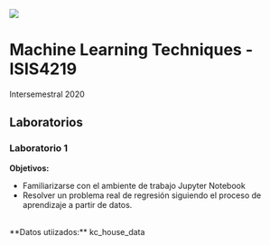 
<img src="https://cursos.virtual.uniandes.edu.co/isis4219/wp-content/uploads/sites/162/2014/11/cropped-misisheader.png" ><br>
# Machine Learning Techniques - ISIS4219

Intersemestral 2020

## Laboratorios

### Laboratorio 1

**Objetivos:** 
*   Familiarizarse con el ambiente de trabajo Jupyter Notebook
*   Resolver un problema real de regresión siguiendo el proceso de aprendizaje a partir de datos.
<br>
**Datos utiizados:** kc_house_data
